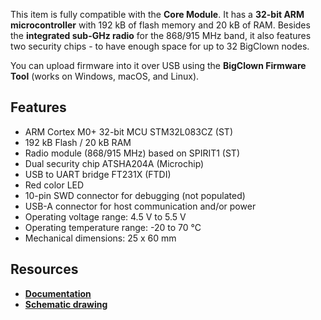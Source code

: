 This item is fully compatible with the **Core Module**. It has a **32-bit ARM microcontroller** with 192 kB of flash memory and 20 kB of RAM. Besides the **integrated sub-GHz radio** for the 868/915 MHz band, it also features two security chips - to have enough space for up to 32 BigClown nodes.

You can upload firmware into it over USB using the **BigClown Firmware Tool** (works on Windows, macOS, and Linux).

## Features

* ARM Cortex M0+ 32-bit MCU STM32L083CZ (ST)
* 192 kB Flash / 20 kB RAM
* Radio module (868/915 MHz) based on SPIRIT1 (ST)
* Dual security chip ATSHA204A (Microchip)
* USB to UART bridge FT231X (FTDI)
* Red color LED
* 10-pin SWD connector for debugging (not populated)
* USB-A connector for host communication and/or power
* Operating voltage range: 4.5 V to 5.5 V
* Operating temperature range: -20 to 70 °C
* Mechanical dimensions: 25 x 60 mm

## Resources

* [**Documentation**](https://www.bigclown.com/doc/hardware/about-radio-dongle/)
* [**Schematic drawing**](https://github.com/bigclownlabs/bc-hardware/tree/master/out/bc-usb-dongle)
